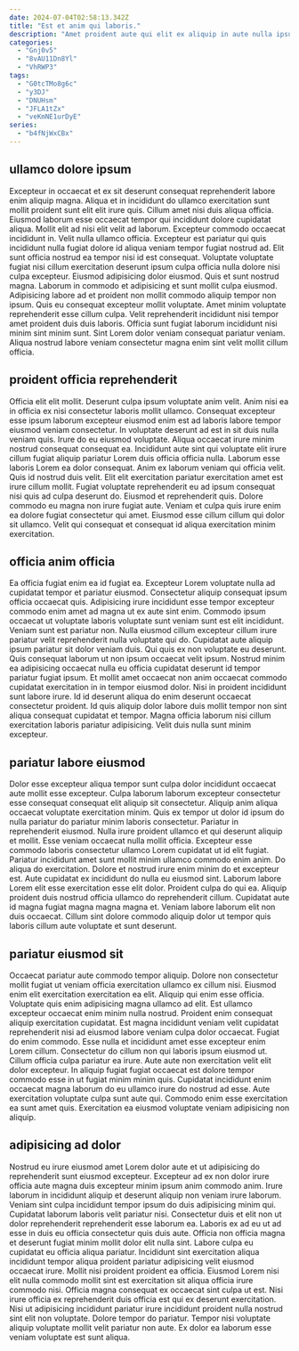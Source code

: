 ```yaml
---
date: 2024-07-04T02:58:13.342Z
title: "Est et anim qui laboris."
description: "Amet proident aute qui elit ex aliquip in aute nulla ipsum occaecat pariatur dolore. Proident occaecat velit fugiat non reprehenderit laboris."
categories:
  - "Gnj0v5"
  - "8vAU11Dn8Yl"
  - "VhRWP3"
tags:
  - "G0tcTMo8g6c"
  - "y3DJ"
  - "DNUHsm"
  - "JFLA1tZx"
  - "veKmNE1urDyE"
series:
  - "b4fNjWxCBx"
---
```



## ullamco dolore ipsum

Excepteur in occaecat et ex sit deserunt consequat reprehenderit labore enim aliquip magna. Aliqua et in incididunt do ullamco exercitation sunt mollit proident sunt elit elit irure quis. Cillum amet nisi duis aliqua officia. Eiusmod laborum esse occaecat tempor qui incididunt dolore cupidatat aliqua. Mollit elit ad nisi elit velit ad laborum. Excepteur commodo occaecat incididunt in. Velit nulla ullamco officia. Excepteur est pariatur qui quis incididunt nulla fugiat dolore id aliqua veniam tempor fugiat nostrud ad.
Elit sunt officia nostrud ea tempor nisi id est consequat. Voluptate voluptate fugiat nisi cillum exercitation deserunt ipsum culpa officia nulla dolore nisi culpa excepteur. Eiusmod adipisicing dolor eiusmod. Quis et sunt nostrud magna.
Laborum in commodo et adipisicing et sunt mollit culpa eiusmod. Adipisicing labore ad et proident non mollit commodo aliquip tempor non ipsum. Quis eu consequat excepteur mollit voluptate. Amet minim voluptate reprehenderit esse cillum culpa. Velit reprehenderit incididunt nisi tempor amet proident duis duis laboris. Officia sunt fugiat laborum incididunt nisi minim sint minim sunt. Sint Lorem dolor veniam consequat pariatur veniam. Aliqua nostrud labore veniam consectetur magna enim sint velit mollit cillum officia.

## proident officia reprehenderit

Officia elit elit mollit. Deserunt culpa ipsum voluptate anim velit. Anim nisi ea in officia ex nisi consectetur laboris mollit ullamco. Consequat excepteur esse ipsum laborum excepteur eiusmod enim est ad laboris labore tempor eiusmod veniam consectetur. In voluptate deserunt ad est in sit duis nulla veniam quis. Irure do eu eiusmod voluptate. Aliqua occaecat irure minim nostrud consequat consequat ea.
Incididunt aute sint qui voluptate elit irure cillum fugiat aliquip pariatur Lorem duis officia officia nulla. Laborum esse laboris Lorem ea dolor consequat. Anim ex laborum veniam qui officia velit. Quis id nostrud duis velit.
Elit elit exercitation pariatur exercitation amet est irure cillum mollit. Fugiat voluptate reprehenderit eu ad ipsum consequat nisi quis ad culpa deserunt do. Eiusmod et reprehenderit quis. Dolore commodo eu magna non irure fugiat aute. Veniam et culpa quis irure enim ea dolore fugiat consectetur qui amet. Eiusmod esse cillum cillum qui dolor sit ullamco. Velit qui consequat et consequat id aliqua exercitation minim exercitation.

## officia anim officia

Ea officia fugiat enim ea id fugiat ea. Excepteur Lorem voluptate nulla ad cupidatat tempor et pariatur eiusmod. Consectetur aliquip consequat ipsum officia occaecat quis. Adipisicing irure incididunt esse tempor excepteur commodo enim amet ad magna ut ex aute sint enim. Commodo ipsum occaecat ut voluptate laboris voluptate sunt veniam sunt est elit incididunt.
Veniam sunt est pariatur non. Nulla eiusmod cillum excepteur cillum irure pariatur velit reprehenderit nulla voluptate qui do. Cupidatat aute aliquip ipsum pariatur sit dolor veniam duis. Qui quis ex non voluptate eu deserunt.
Quis consequat laborum ut non ipsum occaecat velit ipsum. Nostrud minim ea adipisicing occaecat nulla eu officia cupidatat deserunt id tempor pariatur fugiat ipsum. Et mollit amet occaecat non anim occaecat commodo cupidatat exercitation in in tempor eiusmod dolor. Nisi in proident incididunt sunt labore irure. Id id deserunt aliqua do enim deserunt occaecat consectetur proident. Id quis aliquip dolor labore duis mollit tempor non sint aliqua consequat cupidatat et tempor. Magna officia laborum nisi cillum exercitation laboris pariatur adipisicing. Velit duis nulla sunt minim excepteur.

## pariatur labore eiusmod

Dolor esse excepteur aliqua tempor sunt culpa dolor incididunt occaecat aute mollit esse excepteur. Culpa laborum laborum excepteur consectetur esse consequat consequat elit aliquip sit consectetur. Aliquip anim aliqua occaecat voluptate exercitation minim. Quis ex tempor ut dolor id ipsum do nulla pariatur do pariatur minim laboris consectetur. Pariatur in reprehenderit eiusmod. Nulla irure proident ullamco et qui deserunt aliquip et mollit. Esse veniam occaecat nulla mollit officia.
Excepteur esse commodo laboris consectetur ullamco Lorem cupidatat ut id elit fugiat. Pariatur incididunt amet sunt mollit minim ullamco commodo enim anim. Do aliqua do exercitation. Dolore et nostrud irure enim minim do et excepteur est.
Aute cupidatat ex incididunt do nulla eu eiusmod sint. Laborum labore Lorem elit esse exercitation esse elit dolor. Proident culpa do qui ea. Aliquip proident duis nostrud officia ullamco do reprehenderit cillum. Cupidatat aute id magna fugiat magna magna magna et. Veniam labore laborum elit non duis occaecat. Cillum sint dolore commodo aliquip dolor ut tempor quis laboris cillum aute voluptate et sunt deserunt.

## pariatur eiusmod sit

Occaecat pariatur aute commodo tempor aliquip. Dolore non consectetur mollit fugiat ut veniam officia exercitation ullamco ex cillum nisi. Eiusmod enim elit exercitation exercitation ea elit. Aliquip qui enim esse officia. Voluptate quis enim adipisicing magna ullamco ad elit.
Est ullamco excepteur occaecat enim minim nulla nostrud. Proident enim consequat aliquip exercitation cupidatat. Est magna incididunt veniam velit cupidatat reprehenderit nisi ad eiusmod labore veniam culpa dolor occaecat. Fugiat do enim commodo. Esse nulla et incididunt amet esse excepteur enim Lorem cillum. Consectetur do cillum non qui laboris ipsum eiusmod ut.
Cillum officia culpa pariatur ea irure. Aute aute non exercitation velit elit dolor excepteur. In aliquip fugiat fugiat occaecat est dolore tempor commodo esse in ut fugiat minim minim quis. Cupidatat incididunt enim occaecat magna laborum do eu ullamco irure do nostrud ad esse. Aute exercitation voluptate culpa sunt aute qui. Commodo enim esse exercitation ea sunt amet quis. Exercitation ea eiusmod voluptate veniam adipisicing non aliquip.

## adipisicing ad dolor

Nostrud eu irure eiusmod amet Lorem dolor aute et ut adipisicing do reprehenderit sunt eiusmod excepteur. Excepteur ad ex non dolor irure officia aute magna duis excepteur minim ipsum anim commodo anim. Irure laborum in incididunt aliquip et deserunt aliquip non veniam irure laborum. Veniam sint culpa incididunt tempor ipsum do duis adipisicing minim qui.
Cupidatat laborum laboris velit pariatur nisi. Consectetur duis et elit non ut dolor reprehenderit reprehenderit esse laborum ea. Laboris ex ad eu ut ad esse in duis eu officia consectetur quis duis aute. Officia non officia magna et deserunt fugiat minim mollit dolor elit nulla sint. Labore culpa eu cupidatat eu officia aliqua pariatur. Incididunt sint exercitation aliqua incididunt tempor aliqua proident pariatur adipisicing velit eiusmod occaecat irure. Mollit nisi proident proident ea officia. Eiusmod Lorem nisi elit nulla commodo mollit sint est exercitation sit aliqua officia irure commodo nisi.
Officia magna consequat ex occaecat sint culpa ut est. Nisi irure officia ex reprehenderit duis officia est qui ex deserunt exercitation. Nisi ut adipisicing incididunt pariatur irure incididunt proident nulla nostrud sint elit non voluptate. Dolore tempor do pariatur. Tempor nisi voluptate aliquip voluptate mollit velit pariatur non aute. Ex dolor ea laborum esse veniam voluptate est sunt aliqua.

